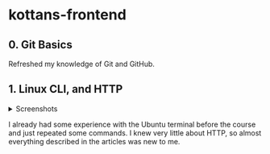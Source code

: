 # kottans-frontend

## 0. Git Basics

Refreshed my knowledge of Git and GitHub.

## 1. Linux CLI, and HTTP

<details>
<summary>Screenshots</summary>

![Completed quiz 1 screenshot](task_linux_cli/quiz-1.png)
![Completed quiz 2 screenshot](task_linux_cli/quiz-2.png)
![Completed quiz 3 screenshot](task_linux_cli/quiz-3.png)
![Completed quiz 4 screenshot](task_linux_cli/quiz-4.png)

</details>

I already had some experience with the Ubuntu terminal before the course and just repeated some commands. I knew very little about HTTP, so almost everything described in the articles was new to me.
